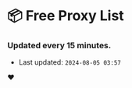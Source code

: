 # :package: Free Proxy List
### Updated every 15 minutes.

- Last updated: `2024-08-05 03:57`

:heart:
